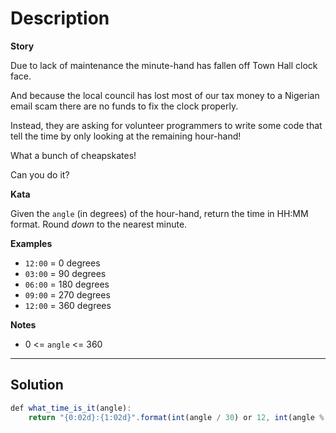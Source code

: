 # Description

**Story**

Due to lack of maintenance the minute-hand has fallen off Town Hall clock face.

And because the local council has lost most of our tax money to a Nigerian email scam there are no funds to fix the clock properly.

Instead, they are asking for volunteer programmers to write some code that tell the time by only looking at the remaining hour-hand!

What a bunch of cheapskates!

Can you do it?

**Kata**

Given the `angle` (in degrees) of the hour-hand, return the time in HH:MM format. Round _down_ to the nearest minute.

**Examples**

- `12:00` = 0 degrees
- `03:00` = 90 degrees
- `06:00` = 180 degrees
- `09:00` = 270 degrees
- `12:00` = 360 degrees

**Notes**

- 0 <= `angle` <= 360

---

## Solution

```js
def what_time_is_it(angle):
    return "{0:02d}:{1:02d}".format(int(angle / 30) or 12, int(angle % 30 * 2))
```
